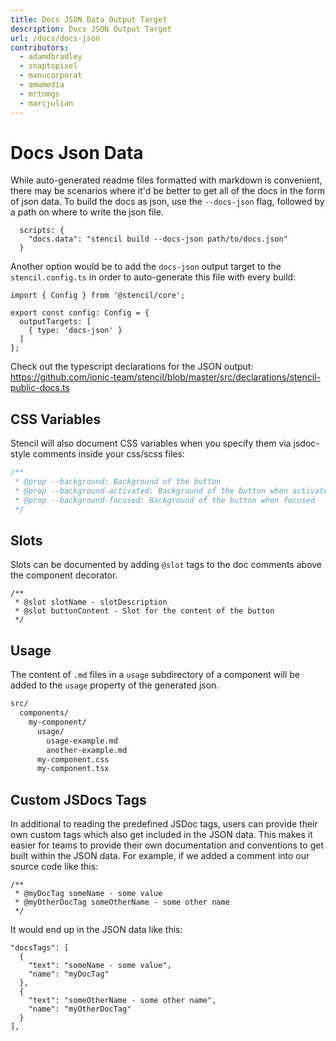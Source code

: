 ```yaml
---
title: Docs JSON Data Output Target
description: Docs JSON Output Target
url: /docs/docs-json
contributors:
  - adamdbradley
  - snaptopixel
  - manucorporat
  - amwmedia
  - mrtnmgs
  - marcjulian
---
```


# Docs Json Data

While auto-generated readme files formatted with markdown is convenient, there may be scenarios where it'd be better to get all of the docs in the form of json data. To build the docs as json, use the `--docs-json` flag, followed by a path on where to write the json file.

```tsx
  scripts: {
    "docs.data": "stencil build --docs-json path/to/docs.json"
  }
```

Another option would be to add the `docs-json` output target to the `stencil.config.ts` in order to auto-generate this file with every build:

```tsx
import { Config } from '@stencil/core';

export const config: Config = {
  outputTargets: [
    { type: 'docs-json' }
  ]
};
```

Check out the typescript declarations for the JSON output: https://github.com/ionic-team/stencil/blob/master/src/declarations/stencil-public-docs.ts


## CSS Variables

Stencil will also document CSS variables when you specify them via jsdoc-style comments inside your css/scss files:

```css
/**
 * @prop --background: Background of the button
 * @prop --background-activated: Background of the button when activated
 * @prop --background-focused: Background of the button when focused
 */
```


## Slots

Slots can be documented by adding `@slot` tags to the doc comments above the component decorator.

```tsx
/**
 * @slot slotName - slotDescription
 * @slot buttonContent - Slot for the content of the button
 */
```


## Usage

The content of `.md` files in a `usage` subdirectory of a component will be added to the `usage` property of the generated json.

```bash
src/
  components/
    my-component/
      usage/
        usage-example.md
        another-example.md
      my-component.css
      my-component.tsx
```


## Custom JSDocs Tags

In additional to reading the predefined JSDoc tags, users can provide their own custom tags which also get included in the JSON data. This makes it easier for teams to provide their own documentation and conventions to get built within the JSON data. For example, if we added a comment into our source code like this:

```tsx
/**
 * @myDocTag someName - some value
 * @myOtherDocTag someOtherName - some other name
 */
```

It would end up in the JSON data like this:

```tsx
"docsTags": [
  {
    "text": "someName - some value",
    "name": "myDocTag"
  },
  {
    "text": "someOtherName - some other name",
    "name": "myOtherDocTag"
  }
],
```
